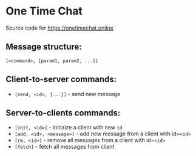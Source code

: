 # One Time Chat

Source code for https://onetimechat.online

## Message structure:

`[<command>, [param1, param2, ...]]`

## Client-to-server commands:

- `[send, <id>, {...}]` - send new message

## Server-to-clients commands:

- `[init, <id>]` - initiaize a client with new `id`
- `[add, <id>, <message>]` - add new message from a client with id=`<id>`
- `[rm, <id>]` - remove all messages from a client with id=`<id>`
- `[fetch]` - fetch all messages from client
